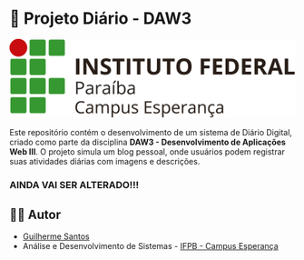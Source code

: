 # 📝 Projeto Diário - DAW3

<p align="center">
  <img src="./images/ifpb-esp.png" alt="IFPB">
</p>

Este repositório contém o desenvolvimento de um sistema de Diário Digital, criado como parte da disciplina **DAW3 - Desenvolvimento de Aplicações Web III**. O projeto simula um blog pessoal, onde usuários podem registrar suas atividades diárias com imagens e descrições.



### AINDA VAI SER ALTERADO!!!



## 👨‍💻 Autor

- [Guilherme Santos](https://www.linkedin.com/in/guilhermee-santos/)
- Análise e Desenvolvimento de Sistemas - [IFPB - Campus Esperança](https://estudante.ifpb.edu.br/cursos/346/)